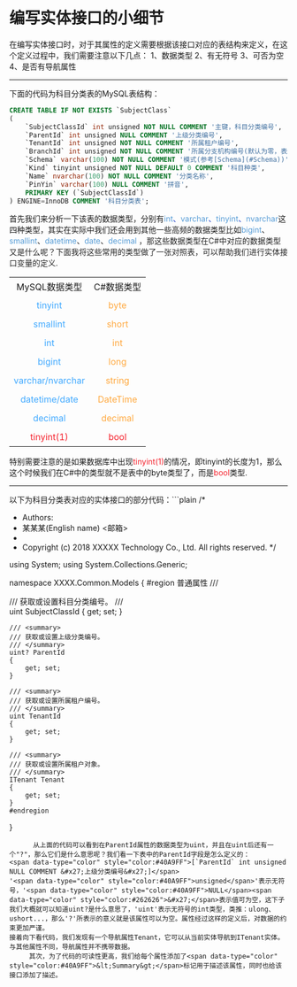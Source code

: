 # 编写实体接口的小细节

在编写实体接口时，对于其属性的定义需要根据该接口对应的表结构来定义，在这个定义过程中，我们需要注意以下几点：
1、数据类型
2、有无符号
3、可否为空
4、是否有导航属性

---

下面的代码为科目分类表的MySQL表结构：
```sql
CREATE TABLE IF NOT EXISTS `SubjectClass`
(
    `SubjectClassId` int unsigned NOT NULL COMMENT '主键，科目分类编号',
    `ParentId` int unsigned NULL COMMENT '上级分类编号',
    `TenantId` int unsigned NOT NULL COMMENT '所属租户编号',
    `BranchId` int unsigned NOT NULL COMMENT '所属分支机构编号(默认为零，表示非分支机构)',
    `Schema` varchar(100) NOT NULL COMMENT '模式(参考[Schema](#Schema))',
    `Kind` tinyint unsigned NOT NULL DEFAULT 0 COMMENT '科目种类',
    `Name` nvarchar(100) NOT NULL COMMENT '分类名称',
    `PinYin` varchar(100) NULL COMMENT '拼音',
    PRIMARY KEY (`SubjectClassId`)
) ENGINE=InnoDB COMMENT '科目分类表';
```

首先我们来分析一下该表的数据类型，分别有<span data-type="color" style="color:#569cd6">int</span><span data-type="color" style="color:#1D39C4">、</span><span data-type="color" style="color:#569cd6">varchar</span><span data-type="color" style="color:#1D39C4">、</span><span data-type="color" style="color:#569cd6">tinyint</span><span data-type="color" style="color:#1D39C4">、</span><span data-type="color" style="color:#569cd6">nvarchar</span>这四种类型，其实在实际中我们还会用到其他一些高频的数据类型比如<span data-type="color" style="color:#569cd6">bigint</span>、<span data-type="color" style="color:#569cd6">smallint</span>、<span data-type="color" style="color:#569cd6">datetime</span>、<span data-type="color" style="color:#569cd6">date</span>、<span data-type="color" style="color:#569cd6">decimal </span><span data-type="color" style="color:#262626">，那这些数据类型在C#中对应的数据类型又是什么呢？下面我将这些常用的类型做了一张对照表，可以帮助我们进行实体接口变量的定义.</span>

<div class="bi-table">
  <table>
    <colgroup>
      <col width="auto" />
      <col width="auto" />
    </colgroup>
    <tbody>
      <tr height="34px">
        <td rowspan="1" colSpan="1">
          <div data-type="alignment" data-value="center" style="text-align:center">
            <div data-type="p">MySQL数据类型</div>
          </div>
        </td>
        <td rowspan="1" colSpan="1">
          <div data-type="alignment" data-value="center" style="text-align:center">
            <div data-type="p">C#数据类型</div>
          </div>
        </td>
      </tr>
      <tr height="34px">
        <td rowspan="1" colSpan="1">
          <div data-type="alignment" data-value="center" style="text-align:center">
            <div data-type="p"><span data-type="color" style="color:#40A9FF">tinyint</span></div>
          </div>
        </td>
        <td rowspan="1" colSpan="1">
          <div data-type="alignment" data-value="center" style="text-align:center">
            <div data-type="p"><span data-type="color" style="color:#FFA940">byte</span></div>
          </div>
        </td>
      </tr>
      <tr height="34px">
        <td rowspan="1" colSpan="1">
          <div data-type="alignment" data-value="center" style="text-align:center">
            <div data-type="p"><span data-type="color" style="color:#40A9FF">smallint</span></div>
          </div>
        </td>
        <td rowspan="1" colSpan="1">
          <div data-type="alignment" data-value="center" style="text-align:center">
            <div data-type="p"><span data-type="color" style="color:#FFA940">short</span></div>
          </div>
        </td>
      </tr>
      <tr height="34px">
        <td rowspan="1" colSpan="1">
          <div data-type="alignment" data-value="center" style="text-align:center">
            <div data-type="p"><span data-type="color" style="color:#40A9FF">int</span></div>
          </div>
        </td>
        <td rowspan="1" colSpan="1">
          <div data-type="alignment" data-value="center" style="text-align:center">
            <div data-type="p"><span data-type="color" style="color:#FFA940">int</span></div>
          </div>
        </td>
      </tr>
      <tr height="34px">
        <td rowspan="1" colSpan="1">
          <div data-type="alignment" data-value="center" style="text-align:center">
            <div data-type="p"><span data-type="color" style="color:#40A9FF">bigint</span></div>
          </div>
        </td>
        <td rowspan="1" colSpan="1">
          <div data-type="alignment" data-value="center" style="text-align:center">
            <div data-type="p"><span data-type="color" style="color:#FFA940">long</span></div>
          </div>
        </td>
      </tr>
      <tr height="34px">
        <td rowspan="1" colSpan="1">
          <div data-type="alignment" data-value="center" style="text-align:center">
            <div data-type="p"><span data-type="color" style="color:#40A9FF">varchar/nvarchar</span></div>
          </div>
        </td>
        <td rowspan="1" colSpan="1">
          <div data-type="alignment" data-value="center" style="text-align:center">
            <div data-type="p"><span data-type="color" style="color:#FFA940">string</span></div>
          </div>
        </td>
      </tr>
      <tr height="34px">
        <td rowspan="1" colSpan="1">
          <div data-type="alignment" data-value="center" style="text-align:center">
            <div data-type="p"><span data-type="color" style="color:#40A9FF">datetime/date</span></div>
          </div>
        </td>
        <td rowspan="1" colSpan="1">
          <div data-type="alignment" data-value="center" style="text-align:center">
            <div data-type="p"><span data-type="color" style="color:#FFA940">DateTime</span></div>
          </div>
        </td>
      </tr>
      <tr height="34px">
        <td rowspan="1" colSpan="1">
          <div data-type="alignment" data-value="center" style="text-align:center">
            <div data-type="p"><span data-type="color" style="color:#40A9FF">decimal</span></div>
          </div>
        </td>
        <td rowspan="1" colSpan="1">
          <div data-type="alignment" data-value="center" style="text-align:center">
            <div data-type="p"><span data-type="color" style="color:#FFA940">decimal</span></div>
          </div>
        </td>
      </tr>
      <tr height="34px">
        <td rowspan="1" colSpan="1">
          <div data-type="alignment" data-value="center" style="text-align:center">
            <div data-type="p"><span data-type="color" style="color:#F5222D">tinyint(1)</span></div>
          </div>
        </td>
        <td rowspan="1" colSpan="1">
          <div data-type="alignment" data-value="center" style="text-align:center">
            <div data-type="p"><span data-type="color" style="color:#F5222D">bool</span></div>
          </div>
        </td>
      </tr>
    </tbody>
  </table>
</div>

特别需要注意的是如果数据库中出现<span data-type="color" style="color:#F5222D">tinyint(1)</span>的情况，即tinyint的长度为1，那么这个时候我们在C#中的类型就不是表中的byte类型了，而是<span data-type="color" style="color:#F5222D">bool</span>类型.

---

以下为科目分类表对应的实体接口的部分代码：```plain
/*
 * Authors:
 *   某某某(English name) <邮箱>
 *
 * Copyright (c) 2018 XXXXX Technology Co., Ltd. All rights reserved.
 */

using System;
using System.Collections.Generic;

namespace XXXX.Common.Models
{
    #region 普通属性
    /// <summary>
    /// 获取或设置科目分类编号。
    /// </summary>
    uint SubjectClassId
    {
    	get; set;
    }

    /// <summary>
    /// 获取或设置上级分类编号。
    /// </summary>
    uint? ParentId
    {
    	get; set;
    }

    /// <summary>
    /// 获取或设置所属租户编号。
    /// </summary>
    uint TenantId
    {
    	get; set;
    }

    /// <summary>
    /// 获取或设置所属租户对象。
    /// </summary>
    ITenant Tenant
    {
    	get; set;
    }
    #endregion
}
```
      从上面的代码可以看到在ParentId属性的数据类型为uint，并且在uint后还有一个"?"，那么它们是什么意思呢？我们看一下表中的ParentId字段是怎么定义的：
<span data-type="color" style="color:#40A9FF">[`ParentId` int unsigned NULL COMMENT &#x27;上级分类编号&#x27;]</span>
'<span data-type="color" style="color:#40A9FF">unsigned</span>'表示无符号，'<span data-type="color" style="color:#40A9FF">NULL</span><span data-type="color" style="color:#262626">&#x27;</span>表示值可为空，这下子我们大概就可以知道uint?是什么意思了，'uint'表示无符号的int类型，类推：ulong、ushort...，那么'?'所表示的意义就是该属性可以为空。属性经过这样的定义后，对数据的约束更加严谨。
接着向下看代码，我们发现有一个导航属性Tenant，它可以从当前实体导航到ITenant实体。 与其他属性不同，导航属性并不携带数据。
     其次，为了代码的可读性更高，我们给每个属性添加了<span data-type="color" style="color:#40A9FF">&lt;Summary&gt;</span>标记用于描述该属性，同时也给该接口添加了描述。

